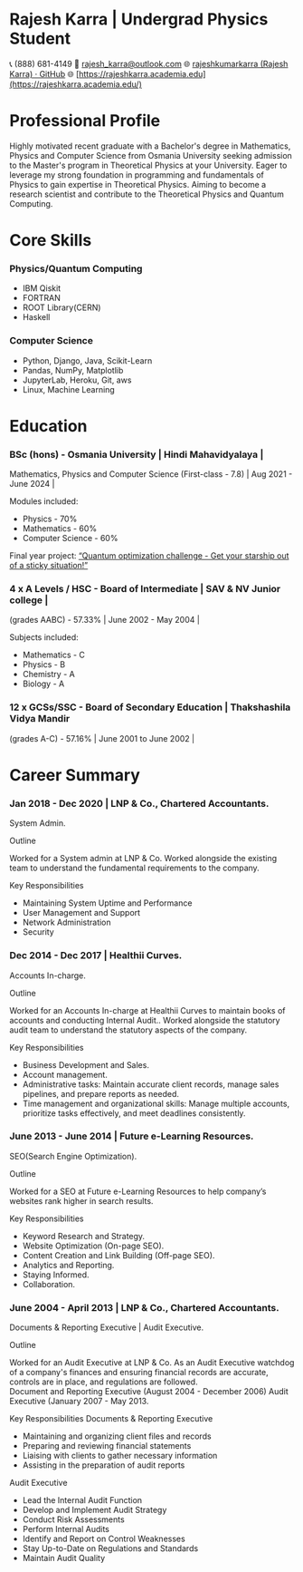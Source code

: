 # Rajesh Karra | Undergrad Physics Student
📞 (888) 681-4149 
📧 <rajesh_karra@outlook.com>
🌐 [rajeshkumarkarra (Rajesh Karra) · GitHub](https://github.com/rajeshkumarkarra)
🌐 [https://rajeshkarra.academia.edu](https://rajeshkarra.academia.edu/)


# Professional Profile

Highly motivated recent graduate with a Bachelor's degree in Mathematics, Physics and Computer Science from Osmania University seeking admission to the Master's program in Theoretical Physics at your University. Eager to leverage my strong foundation in programming and fundamentals of Physics  to gain expertise in Theoretical Physics. Aiming to become a research scientist and contribute to the Theoretical Physics and Quantum Computing.

# Core Skills

### Physics/Quantum Computing					
* IBM Qiskit							
* FORTRAN							 
* ROOT Library(CERN)						 
* Haskell
### Computer Science
* Python, Django, Java, Scikit-Learn
* Pandas, NumPy, Matplotlib
* JupyterLab, Heroku, Git, aws
* Linux, Machine Learning 								



# Education

### BSc (hons) - Osmania University | Hindi Mahavidyalaya |
Mathematics, Physics and Computer Science (First-class - 7.8) 
| Aug 2021 - June 2024 |

Modules included:
* Physics - 70%
* Mathematics - 60%
* Computer Science - 60%

Final year project: [“Quantum optimization challenge - Get your starship out of a sticky situation!”](https://docs.google.com/document/d/1bX84MqDfMqo6XauReF9x7Q07c317oGqDscHbnScdiHE/edit?usp=sharing)

### 4 x A Levels / HSC  - Board of Intermediate | SAV & NV Junior college | 
(grades AABC) - 57.33% 
| June 2002 - May 2004 |

Subjects included:
* Mathematics - C
* Physics - B
* Chemistry - A
* Biology - A

### 12 x GCSs/SSC - Board of Secondary Education | Thakshashila Vidya Mandir
(grades A-C) - 57.16% 
| June 2001 to June 2002 |


# Career Summary


### Jan 2018 - Dec 2020	| LNP & Co., Chartered Accountants.
System Admin.

Outline

Worked for a System admin at LNP & Co. Worked alongside the existing team to understand the fundamental requirements to the company.

Key Responsibilities
* Maintaining System Uptime and Performance
* User Management and Support
* Network Administration
* Security

### Dec 2014 - Dec 2017	| Healthii Curves.
Accounts In-charge.

Outline

Worked for an Accounts In-charge at Healthii Curves to maintain books of accounts and conducting Internal Audit.. Worked alongside the statutory audit team to understand the statutory aspects of  the company.

Key Responsibilities
* Business Development and Sales.
* Account management.
* Administrative tasks: Maintain accurate client records, manage sales pipelines, and prepare reports as needed.
* Time management and organizational skills: Manage multiple accounts, prioritize tasks effectively, and meet deadlines consistently.


### June  2013 - June 2014 | Future e-Learning Resources.
SEO(Search Engine Optimization).

Outline

Worked for a SEO at Future e-Learning Resources to help company’s websites rank higher in search results.  

Key Responsibilities
* Keyword Research and Strategy.
* Website Optimization (On-page SEO).
* Content Creation and Link Building (Off-page SEO).
* Analytics and Reporting.
* Staying Informed.
* Collaboration.



### June 2004 - April 2013 | LNP & Co., Chartered Accountants.
Documents & Reporting Executive | Audit Executive.

Outline

Worked for an Audit Executive at LNP & Co. As an Audit Executive watchdog of a company's finances and ensuring financial records are accurate, controls are in place, and regulations are followed.  
  Document and Reporting Executive (August 2004 - December 2006) 
  Audit Executive (January 2007 - May 2013.

Key Responsibilities
Documents & Reporting Executive

* Maintaining and organizing client files and records 
* Preparing and reviewing financial statements 
* Liaising with clients to gather necessary information 
* Assisting in the preparation of audit reports

Audit Executive

* Lead the Internal Audit Function
* Develop and Implement Audit Strategy
* Conduct Risk Assessments
* Perform Internal Audits
* Identify and Report on Control Weaknesses
* Stay Up-to-Date on Regulations and Standards
* Maintain Audit Quality





